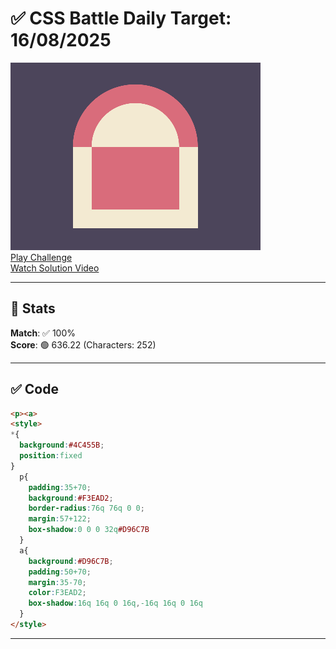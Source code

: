 # ✅ CSS Battle Daily Target: 16/08/2025

![Target](./images/16.png)  
[Play Challenge](https://cssbattle.dev/play/YBxqvS1odgHQqqZLULTu)  
[Watch Solution Video](https://youtube.com/shorts/gFIVUMFqC08)

---

## 🔢 Stats

**Match**: ✅ 100%  
**Score**: 🟢 636.22 (Characters: 252)

---

## ✅ Code

```html
<p><a>
<style>
*{
  background:#4C455B;
  position:fixed
}
  p{
    padding:35+70;
    background:#F3EAD2;
    border-radius:76q 76q 0 0;
    margin:57+122;
    box-shadow:0 0 0 32q#D96C7B
  }
  a{
    background:#D96C7B;
    padding:50+70;
    margin:35-70;
    color:F3EAD2;
    box-shadow:16q 16q 0 16q,-16q 16q 0 16q
  }
</style>
```

---
